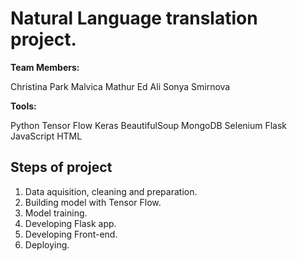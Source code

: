 # Natural Language translation project.

**Team Members:**

Christina Park
Malvica Mathur
Ed Ali
Sonya Smirnova


**Tools:**

Python
Tensor Flow
Keras
BeautifulSoup
MongoDB
Selenium
Flask
JavaScript
HTML


## Steps of project

1. Data aquisition, cleaning and preparation.
2. Building model with Tensor Flow.
3. Model training.
4. Developing Flask app.
5. Developing Front-end.
6. Deploying.